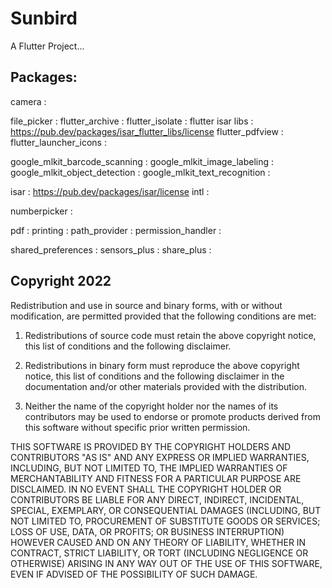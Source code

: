 # Sunbird

A Flutter Project...

## Packages:

camera : 

file_picker :
flutter_archive :
flutter_isolate :
flutter isar libs : https://pub.dev/packages/isar_flutter_libs/license
flutter_pdfview :
flutter_launcher_icons :

google_mlkit_barcode_scanning : 
google_mlkit_image_labeling : 
google_mlkit_object_detection : 
google_mlkit_text_recognition : 

isar : https://pub.dev/packages/isar/license
intl :

numberpicker : 

pdf : 
printing :
path_provider : 
permission_handler : 

shared_preferences : 
sensors_plus : 
share_plus : 


## Copyright 2022

Redistribution and use in source and binary forms, with or without modification, are permitted provided that the following conditions are met:

1. Redistributions of source code must retain the above copyright notice, this list of conditions and the following disclaimer.

2. Redistributions in binary form must reproduce the above copyright notice, this list of conditions and the following disclaimer in the documentation and/or other materials provided with the distribution.

3. Neither the name of the copyright holder nor the names of its contributors may be used to endorse or promote products derived from this software without specific prior written permission.

THIS SOFTWARE IS PROVIDED BY THE COPYRIGHT HOLDERS AND CONTRIBUTORS "AS IS" AND ANY EXPRESS OR IMPLIED WARRANTIES, INCLUDING, BUT NOT LIMITED TO, THE IMPLIED WARRANTIES OF MERCHANTABILITY AND FITNESS FOR A PARTICULAR PURPOSE ARE DISCLAIMED. IN NO EVENT SHALL THE COPYRIGHT HOLDER OR CONTRIBUTORS BE LIABLE FOR ANY DIRECT, INDIRECT, INCIDENTAL, SPECIAL, EXEMPLARY, OR CONSEQUENTIAL DAMAGES (INCLUDING, BUT NOT LIMITED TO, PROCUREMENT OF SUBSTITUTE GOODS OR SERVICES; LOSS OF USE, DATA, OR PROFITS; OR BUSINESS INTERRUPTION) HOWEVER CAUSED AND ON ANY THEORY OF LIABILITY, WHETHER IN CONTRACT, STRICT LIABILITY, OR TORT (INCLUDING NEGLIGENCE OR OTHERWISE) ARISING IN ANY WAY OUT OF THE USE OF THIS SOFTWARE, EVEN IF ADVISED OF THE POSSIBILITY OF SUCH DAMAGE.
